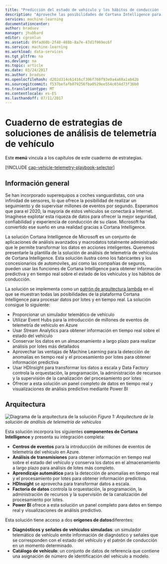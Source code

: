 ```yaml
---
title: "Predicción del estado de vehículo y los hábitos de conducción - Azure | Microsoft Docs"
description: "Aproveche las posibilidades de Cortana Intelligence para obtener información en tiempo real y predictiva del estado de los vehículos y los hábitos de conducción."
services: machine-learning
documentationcenter: 
author: bradsev
manager: jhubbard
editor: cgronlun
ms.assetid: 09fad60b-2f48-488b-8a7e-47d1f969ec6f
ms.service: machine-learning
ms.workload: data-services
ms.tgt_pltfrm: na
ms.devlang: na
ms.topic: article
ms.date: 03/24/2017
ms.author: bradsev
ms.openlocfilehash: d202d314c61416cf306f760f93e0a4a88a1ab42b
ms.sourcegitcommit: f537befafb079256fba0529ee554c034d73f36b0
ms.translationtype: MT
ms.contentlocale: es-ES
ms.lasthandoff: 07/11/2017
---
```

# <a name="vehicle-telemetry-analytics-solution-playbook"></a>Cuaderno de estrategias de soluciones de análisis de telemetría de vehículo
Este **menú** vincula a los capítulos de este cuaderno de estrategias. 

[!INCLUDE [cap-vehicle-telemetry-playbook-selector](../../includes/cap-vehicle-telemetry-playbook-selector.md)]

## <a name="overview"></a>Información general
Se han incorporado superequipos a coches vanguardistas, con una infinidad de sensores, lo que ofrece la posibilidad de realizar un seguimiento y de supervisar millones de eventos por segundo. Esperamos que para el 2020, la mayoría de estos vehículos se conectará a Internet. Imagínese explotar esta riqueza de datos para ofrecer la mejor seguridad, confiabilidad y experiencia de conducción de su clase. Microsoft ha convertido ese sueño en una realidad gracias a Cortana Intelligence.

La solución Cortana Intelligence de Microsoft es un conjunto de aplicaciones de análisis avanzados y macrodatos totalmente administrado que le permite transformar los datos en acciones inteligentes. Queremos presentarle la plantilla de la solución de análisis de telemetría de vehículos de Cortana Intelligence. Esta solución ilustra cómo los fabricantes y los concesionarios de automóviles, así como las compañías de seguros, pueden usar las funciones de Cortana Intelligence para obtener información predictiva y en tiempo real sobre el estado de los vehículos y los hábitos de conducción. 

La solución se implementa como un [patrón de arquitectura lambda](https://en.wikipedia.org/wiki/Lambda_architecture) en el que se muestran todas las posibilidades de la plataforma Cortana Intelligence para procesar datos por lotes y en tiempo real. La solución consigue lo siguiente: 

* Proporcionar un simulador telemático de vehículo
* Utilizar Event Hubs para la introducción de millones de eventos de telemetría de vehículo en Azure 
* Usar Stream Analytics para obtener información en tiempo real sobre el estado del vehículo
* Conservar los datos en un almacenamiento a largo plazo para realizar análisis por lotes más detallados 
* Aprovechar las ventajas de Machine Learning para la detección de anomalías en tiempo real y el procesamiento por lotes para obtener información predictiva
* Usar HDInsight para transformar los datos a escala y Data Factory controla la orquestación, la programación, la administración de recursos y la supervisión de la canalización del procesamiento por lotes 
* Ofrecer a esta solución un panel completo de datos en tiempo real y visualizaciones de análisis predictivo mediante Power BI

## <a name="architecture"></a>Arquitectura
![Diagrama de la arquitectura de la solución](./media/cortana-analytics-playbook-vehicle-telemetry/fig1-vehicle-telemetry-annalytics-solution-architecture.png)
*Figura 1: Arquitectura de la solución de análisis de telemetría de vehículos*

Esta solución incorpora los siguientes **componentes de Cortana Intelligence** y presenta su integración completa:

* **Centros de eventos** para la introducción de millones de eventos de telemetría del vehículo en Azure.
* **Análisis de transmisiones** para obtener información en tiempo real sobre el estado del vehículo y conserva los datos en el almacenamiento a largo plazo para análisis de lotes más completo.
* **Aprendizaje automático** para la detección de anomalías en tiempo real y el procesamiento por lotes para obtener información predictiva.
* **HDInsight** se aprovecha para transformar datos a escala.
* **Factoría de datos** controla la orquestación, la programación, la administración de recursos y la supervisión de la canalización del procesamiento por lotes.
* **Power BI** ofrece a esta solución un panel completo para datos en tiempo real y visualizaciones de análisis predictivo.

Esta solución tiene acceso a dos **orígenes de datos**diferentes: 

* **Diagnósticos y señales de vehículos simuladas**: un simulador telemático de vehículo emite información de diagnóstico y señales que se corresponden con el estado del vehículo y el patrón de conducción en un momento determinado. 
* **Catálogo de vehículo**: un conjunto de datos de referencia que contiene una asignación de número de identificación del vehículo a modelo.

